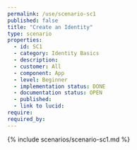 ```yaml
---
permalink: /use/scenario-sc1
published: false
title: "Create an Identity"
type: scenario
properties:
  - id: SC1
  - category: Identity Basics
  - description:
  - customer: All
  - component: App
  - level: Beginner
  - implementation status: DONE
  - documentation status: OPEN
  - published:
  - link to lucid:
require:
required_by:
---
```


{% include scenarios/scenario-sc1.md %}
